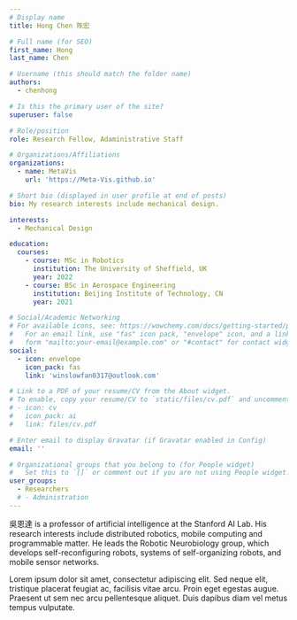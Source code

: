```yaml
---
# Display name
title: Hong Chen 陈宏

# Full name (for SEO)
first_name: Hong
last_name: Chen

# Username (this should match the folder name)
authors:
  - chenhong

# Is this the primary user of the site?
superuser: false

# Role/position
role: Research Fellow, Adaministrative Staff

# Organizations/Affiliations
organizations:
  - name: MetaVis
    url: 'https://Meta-Vis.github.io'

# Short bio (displayed in user profile at end of posts)
bio: My research interests include mechanical design.

interests:
  - Mechanical Design

education:
  courses:
    - course: MSc in Robotics
      institution: The University of Sheffield, UK
      year: 2022
    - course: BSc in Aerospace Engineering
      institution: Beijing Institute of Technology, CN
      year: 2021

# Social/Academic Networking
# For available icons, see: https://wowchemy.com/docs/getting-started/page-builder/#icons
#   For an email link, use "fas" icon pack, "envelope" icon, and a link in the
#   form "mailto:your-email@example.com" or "#contact" for contact widget.
social:
  - icon: envelope
    icon_pack: fas
    link: 'winslowfan0317@outlook.com'

# Link to a PDF of your resume/CV from the About widget.
# To enable, copy your resume/CV to `static/files/cv.pdf` and uncomment the lines below.
# - icon: cv
#   icon_pack: ai
#   link: files/cv.pdf

# Enter email to display Gravatar (if Gravatar enabled in Config)
email: ''

# Organizational groups that you belong to (for People widget)
#   Set this to `[]` or comment out if you are not using People widget.
user_groups:
  - Researchers
  # - Administration
---
```


吳恩達 is a professor of artificial intelligence at the Stanford AI Lab. His research interests include distributed robotics, mobile computing and programmable matter. He leads the Robotic Neurobiology group, which develops self-reconfiguring robots, systems of self-organizing robots, and mobile sensor networks.

Lorem ipsum dolor sit amet, consectetur adipiscing elit. Sed neque elit, tristique placerat feugiat ac, facilisis vitae arcu. Proin eget egestas augue. Praesent ut sem nec arcu pellentesque aliquet. Duis dapibus diam vel metus tempus vulputate.
